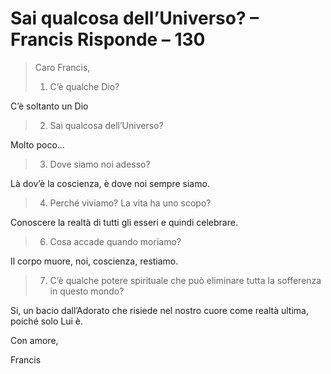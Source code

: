 # Sai qualcosa dell’Universo? – Francis Risponde – 130

>Caro Francis,
>
>1. C’è qualche Dio?

C’è soltanto un Dio

>2. Sai qualcosa dell’Universo?

Molto poco…

>3. Dove siamo noi adesso?

Là dov’è la coscienza, è dove noi sempre siamo.

>4. Perché viviamo? La vita ha uno scopo?

Conoscere la realtà di tutti gli esseri e quindi celebrare.

>6. Cosa accade quando moriamo?

Il corpo muore, noi, coscienza, restiamo.

>7. C’è qualche potere spirituale che può eliminare tutta la sofferenza in questo mondo?

Si, un bacio dall’Adorato che risiede nel nostro cuore come realtà ultima, poiché solo Lui è.

Con amore,

Francis

